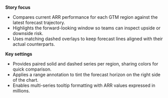 **Story focus**
- Compares current ARR performance for each GTM region against the latest forecast trajectory.
- Highlights the forward-looking window so teams can inspect upside or downside risk.
- Uses matching dashed overlays to keep forecast lines aligned with their actual counterparts.

**Key settings**
- Provides paired solid and dashed series per region, sharing colors for quick comparison.
- Applies a range annotation to tint the forecast horizon on the right side of the chart.
- Enables multi-series tooltip formatting with ARR values expressed in millions.
